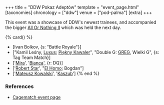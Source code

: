 +++
title = "DDW Pokaz Adeptów"
template = "event_page.html"
[taxonomies]
chronology = ["ddw"]
venue = ["pod-palma"]
[extra]
+++

This event was a showcase of DDW's newest trainees, and accompanied the bigger [All Or Nothing II](@/e/ddw/2014-08-17-ddw-all-or-nothing-2.md) which was held the next day.

{% card() %}
- [Ivan Bolkov, {s: "Battle Royale"}]
- ["Kamil Leśny, [Luxus](@/w/luxus.md); [Piękny Kawaler](@/w/piekny-kawaler.md)",
  "Double G: [GREG](@/w/greg.md), Wielki G", {s: Tag Team Match}]
- ['[Mira](@/w/mira.md)', '[Bianca](@/w/bianca.md)', {r: DQ}]
- ['[Robert Star](@/w/robert-star.md)', "[El Homo](@/w/ostrowski.md); Bogdan"]
- ['[Mateusz Kowalski](@/w/mateusz-kowalski.md)', '[Kaszub](@/w/kaszub.md)']
{% end %}

### References

* [Cagematch event page](https://www.cagematch.net/?id=1&nr=114968)
